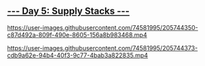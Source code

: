 ## [--- Day 5: Supply Stacks ---](https://adventofcode.com/2022/day/5)

https://user-images.githubusercontent.com/74581995/205744350-c87d492a-809f-490e-8605-156a8b983468.mp4

https://user-images.githubusercontent.com/74581995/205744373-cdb9a62e-94b4-40f3-9c77-4bab3a822835.mp4
